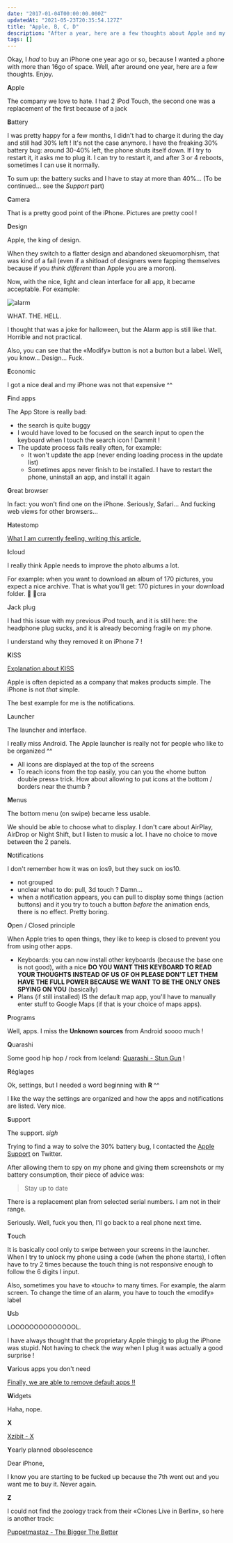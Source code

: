 ```yaml
---
date: "2017-01-04T00:00:00.000Z"
updatedAt: "2021-05-23T20:35:54.127Z"
title: "Apple, B, C, D"
description: "After a year, here are a few thoughts about Apple and my iPhone."
tags: []
---
```


Okay, I _had_ to buy an iPhone one year ago or so, because I wanted a phone with more than 16go of space. Well, after around one year, here are a few thoughts. Enjoy.

**A**pple

The company we love to hate. I had 2 iPod Touch, the second one was a replacement of the first because of a jack

**B**attery

I was pretty happy for a few months, I didn't had to charge it during the day and still had 30% left ! It's not the case anymore. I have the freaking 30% battery bug: around 30-40% left, the phone shuts itself down. If I try to restart it, it asks me to plug it. I can try to restart it, and after 3 or 4 reboots, sometimes I can use it normally.

To sum up: the battery sucks and I have to stay at more than 40%... (To be continued... see the _Support_ part)

**C**amera

That is a pretty good point of the iPhone. Pictures are pretty cool !

**D**esign

Apple, the king of design.

When they switch to a flatter design and abandoned skeuomorphism, that was kind of a fail (even if a shitload of designers were fapping themselves because if you _think different_ than Apple you are a moron).

Now, with the nice, light and clean interface for all app, it became acceptable. For example:

![alarm](../../../public/assets/contentful/8OKyvxdPfJhslXJbDP4TZ/bafadde8d8fef574c3df43517da63e23/alarm.png)

WHAT. THE. HELL.

I thought that was a joke for halloween, but the Alarm app is still like that. Horrible and not practical.

Also, you can see that the «Modify» button is not a button but a label. Well, you know... Design... Fuck.

**E**conomic

I got a nice deal and my iPhone was not that expensive ^^

**F**ind apps

The App Store is really bad:

- the search is quite buggy
- I would have loved to be focused on the search input to open the keyboard when I touch the search icon ! Dammit !
- The update process fails really often, for example:
  - It won't update the app (never ending loading process in the update list)
  - Sometimes apps never finish to be installed. I have to restart the phone, uninstall an app, and install it again

**G**reat browser

In fact: you won't find one on the iPhone. Seriously, Safari... And fucking web views for other browsers...

**H**atestomp

[What I am currently feeling, writing this article.](https://genocidesuperstars.bandcamp.com/track/hatestomp)

**I**cloud

I really think Apple needs to improve the photo albums a lot.

For example: when you want to download an album of 170 pictures, you expect a nice archive. That is what you'll get: 170 pictures in your download folder. :clap: :clap:cra

**J**ack plug

I had this issue with my previous iPod touch, and it is still here: the headphone plug sucks, and it is already becoming fragile on my phone.

I understand why they removed it on iPhone 7 !

**K**ISS

[Explanation about KISS](https://en.wikipedia.org/wiki/KISS_principle)

Apple is often depicted as a company that makes products simple. The iPhone is not _that_ simple.

The best example for me is the notifications.

**L**auncher

The launcher and interface.

I really miss Android. The Apple launcher is really not for people who like to be organized ^^

- All icons are displayed at the top of the screens
- To reach icons from the top easily, you can you the «home button double press» trick. How about allowing to put icons at the bottom / borders near the thumb ?

**M**enus

The bottom menu (on swipe) became less usable.

We should be able to choose what to display. I don't care about AirPlay, AirDrop or Night Shift, but I listen to music a lot. I have no choice to move between the 2 panels.

**N**otifications

I don't remember how it was on ios9, but they suck on ios10.

- not grouped
- unclear what to do: pull, 3d touch ? Damn...
- when a notification appears, you can pull to display some things (action buttons) and it you try to touch a button _before_ the animation ends, there is no effect. Pretty boring.

**O**pen / Closed principle

When Apple tries to open things, they like to keep is closed to prevent you from using other apps.

- Keyboards: you can now install other keyboards (because the base one is not good), with a nice **DO YOU WANT THIS KEYBOARD TO READ YOUR THOUGHTS INSTEAD OF US OF OH PLEASE DON'T LET THEM HAVE THE FULL POWER BECAUSE WE WANT TO BE THE ONLY ONES SPYING ON YOU** (basically)
- Plans (if still installed) IS the default map app, you'll have to manually enter stuff to Google Maps (if that is your choice of maps apps).

**P**rograms

Well, apps. I miss the **Unknown sources** from Android soooo much !

**Q**uarashi

Some good hip hop / rock from Iceland: [Quarashi - Stun Gun](https://www.youtube.com/watch?v=5VNCWIqXYiw) !

**R**églages

Ok, settings, but I needed a word beginning with **R** ^^

I like the way the settings are organized and how the apps and notifications are listed. Very nice.

**S**upport

The support. _sigh_

Trying to find a way to solve the 30% battery bug, I contacted the [Apple Support](https://twitter.com/AppleSupport) on Twitter.

After allowing them to spy on my phone and giving them screenshots or my battery consumption, their piece of advice was:

> Stay up to date

There is a replacement plan from selected serial numbers. I am not in their range.

Seriously. Well, fuck you then, I'll go back to a real phone next time.

**T**ouch

It is basically cool only to swipe between your screens in the launcher. When I try to unlock my phone using a code (when the phone starts), I often have to try 2 times because the touch thing is not responsive enough to follow the 6 digits I input.

Also, sometimes you have to «touch» to many times. For example, the alarm screen. To change the time of an alarm, you have to touch the «modify» label

**U**sb

LOOOOOOOOOOOOOOL.

I have always thought that the proprietary Apple thingig to plug the iPhone was stupid. Not having to check the way when I plug it was actually a good surprise !

**V**arious apps you don't need

[Finally, we are able to remove default apps !!](https://support.apple.com/en-us/HT204221)

**W**idgets

Haha, nope.

**X**

[Xzibit - X](https://www.youtube.com/watch?v=H91kWpUNiwU)

**Y**early planned obsolescence

Dear iPhone,

I know you are starting to be fucked up because the 7th went out and you want me to buy it. Never again.

**Z**

I could not find the zoology track from their «Clones Live in Berlin», so here is another track:

[Puppetmastaz - The Bigger The Better](https://www.youtube.com/watch?v=HHxNu-o3sHk)
